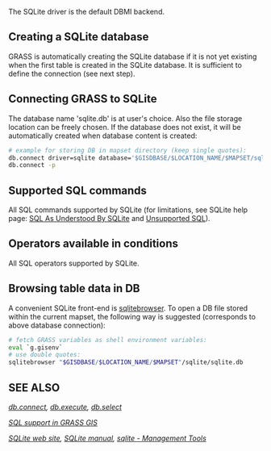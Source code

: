 The SQLite driver is the default DBMI backend.

## Creating a SQLite database

GRASS is automatically creating the SQLite database if it is not yet
existing when the first table is created in the SQLite database. It is
sufficient to define the connection (see next step).

## Connecting GRASS to SQLite

The database name 'sqlite.db' is at user's choice. Also the file storage
location can be freely chosen. If the database does not exist, it will
be automatically created when database content is created:

```sh
# example for storing DB in mapset directory (keep single quotes):
db.connect driver=sqlite database='$GISDBASE/$LOCATION_NAME/$MAPSET/sqlite/sqlite.db'
db.connect -p
```

## Supported SQL commands

All SQL commands supported by SQLite (for limitations, see SQLite help
page: [SQL As Understood By SQLite](https://www.sqlite.org/lang.html)
and [Unsupported SQL](https://www.sqlite.org/omitted.html)).

## Operators available in conditions

All SQL operators supported by SQLite.

## Browsing table data in DB

A convenient SQLite front-end is
[sqlitebrowser](https://sqlitebrowser.org/). To open a DB file stored
within the current mapset, the following way is suggested (corresponds
to above database connection):

```sh
# fetch GRASS variables as shell environment variables:
eval `g.gisenv`
# use double quotes:
sqlitebrowser "$GISDBASE/$LOCATION_NAME/$MAPSET"/sqlite/sqlite.db
```

## SEE ALSO

*[db.connect](db.connect.md), [db.execute](db.execute.md),
[db.select](db.select.md)*  
  
*[SQL support in GRASS GIS](sql.md)*  
  
*[SQLite web site](https://www.sqlite.org), [SQLite
manual](https://www.sqlite.org/quickstart.html), [sqlite - Management
Tools](https://www2.sqlite.org/cvstrac/wiki?p=ManagementTools)*
